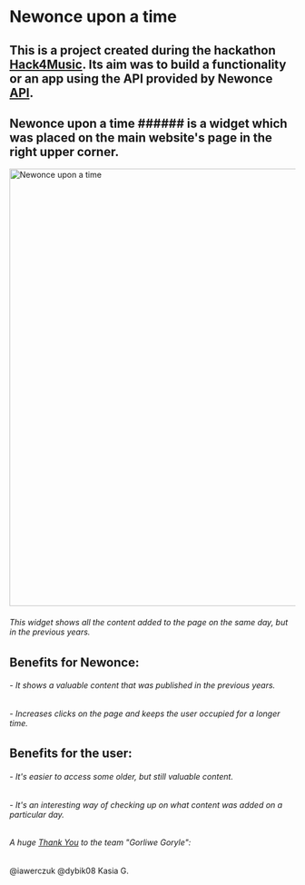 # Newonce upon a time 
## This is a project created during the hackathon [Hack4Music](https://www.elpassion.com/hack4music). Its aim was to build a functionality or an app using the API provided by Newonce [API](https://newonce-api.herokuapp.com/api).

## Newonce upon a time ###### is a widget which was placed on the main website's page in the right upper corner. 

<img width="771" alt="Newonce upon a time" src="https://user-images.githubusercontent.com/79336389/142887916-f55980ce-e081-467f-a616-ded003f11e80.png">

###### This widget shows all the content added to the page on the same day, but in the previous years.

## Benefits for Newonce:
###### - It shows a valuable content that was published in the previous years.
###### - Increases clicks on the page and keeps the user occupied for a longer time.

## Benefits for the user:
###### - It's easier to access some older, but still valuable content.
###### - It's an interesting way of checking up on what content was added on a particular day.


###### A huge [Thank You](https://tenor.com/view/love-you-love-blow-kiss-hearts-in-love-gif-16591672) to the team "Gorliwe Goryle":
@iawerczuk
@dybik08
Kasia G.
